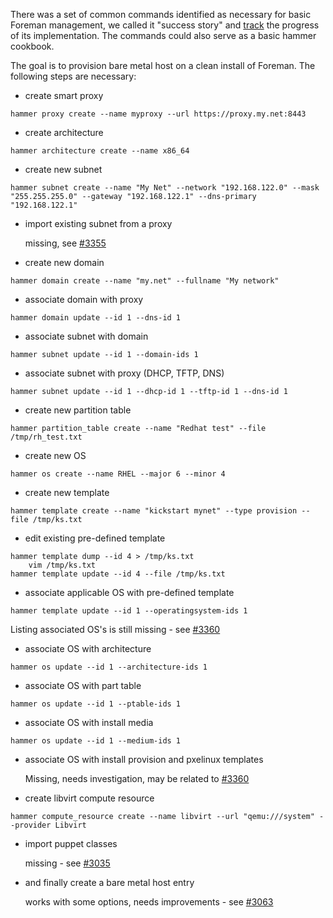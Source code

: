 
There was a set of common commands identified as necessary for basic Foreman management, we called it "success story" and [track](http://projects.theforeman.org/issues/3297) the progress of its implementation. The commands could also serve as a basic hammer cookbook.

The goal is to provision bare metal host on a clean install of Foreman. The following steps are necessary:

* create smart proxy
```
hammer proxy create --name myproxy --url https://proxy.my.net:8443
```
* create architecture
```
hammer architecture create --name x86_64
```
* create new subnet
```
hammer subnet create --name "My Net" --network "192.168.122.0" --mask "255.255.255.0" --gateway "192.168.122.1" --dns-primary "192.168.122.1"
```
* import existing subnet from a proxy

    missing, see [#3355](http://projects.theforeman.org/issues/3355)
* create new domain
```
hammer domain create --name "my.net" --fullname "My network"
```
* associate domain with proxy
```
hammer domain update --id 1 --dns-id 1
```
* associate subnet with domain
```
hammer subnet update --id 1 --domain-ids 1
```
* associate subnet with proxy (DHCP, TFTP, DNS)
```
hammer subnet update --id 1 --dhcp-id 1 --tftp-id 1 --dns-id 1
```
* create new partition table
```
hammer partition_table create --name "Redhat test" --file /tmp/rh_test.txt
```
* create new OS
```
hammer os create --name RHEL --major 6 --minor 4
```
* create new template
```
hammer template create --name "kickstart mynet" --type provision --file /tmp/ks.txt
```
* edit existing pre-defined template
```
hammer template dump --id 4 > /tmp/ks.txt
    vim /tmp/ks.txt
hammer template update --id 4 --file /tmp/ks.txt
```
* associate applicable OS with pre-defined template
```
hammer template update --id 1 --operatingsystem-ids 1
```

   Listing associated OS's is still missing - see [#3360](http://projects.theforeman.org/issues/3360)

* associate OS with architecture
```
hammer os update --id 1 --architecture-ids 1
```
* associate OS with part table
```
hammer os update --id 1 --ptable-ids 1
```
* associate OS with install media
```
hammer os update --id 1 --medium-ids 1
```
* associate OS with install provision and pxelinux templates

    Missing, needs investigation, may be related to [#3360](http://projects.theforeman.org/issues/3360)
* create libvirt compute resource
```
hammer compute_resource create --name libvirt --url "qemu:///system" --provider Libvirt
```
* import puppet classes

    missing - see [#3035](http://projects.theforeman.org/issues/3035)
* and finally create a bare metal host entry

    works with some options, needs improvements - see [#3063](http://projects.theforeman.org/issues/3063)
